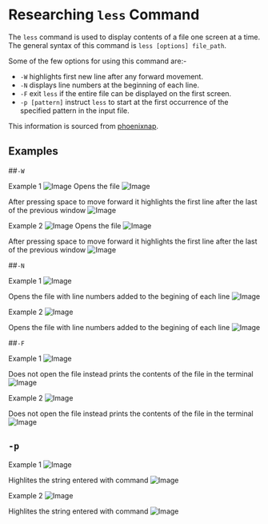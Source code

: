 # Researching `less` Command

The `less` command is used to display contents of a file one screen at a time. The general syntax of this command is `less [options] file_path`.

Some of the few options for using this command are:-
* `-W` highlights first new line after any forward movement. 
* `-N` displays line numbers at the beginning of each line.
* `-F` exit `less` if the entire file can be displayed on the first screen.
* `-p [pattern]` instruct `less` to start at the first occurrence of the specified pattern in the input file.

This information is sourced from [phoenixnap](https://phoenixnap.com/kb/less-command-in-linux).

## Examples
##`-W`

Example 1
![Image](-W11.png)
Opens the file
![Image](-W12.png)

After pressing space to move forward it highlights the first line after the last of the previous window
![Image](-W13.png)

Example 2
![Image](-W21.png)
Opens the file
![Image](-W22.png)

After pressing space to move forward it highlights the first line after the last of the previous window
![Image](-W23.png)


##`-N`

Example 1
![Image](-N11.png)

Opens the file with line numbers added to the begining of each line
![Image](-N12.pdf.png)

Example 2
![Image](-N21.png)

Opens the file with line numbers added to the begining of each line
![Image](-N22.png)


##`-F`

Example 1
![Image](-F11.png)

Does not open the file instead prints the contents of the file in the terminal
![Image](-F12.png)

Example 2
![Image](-F21.png)

Does not open the file instead prints the contents of the file in the terminal
![Image](-F22.png)


## `-p`

Example 1
![Image](-p11.png)

Highlites the string entered with command
![Image](-p12.png)

Example 2
![Image](-p21.png)

Highlites the string entered with command 
![Image](-p22.png)

